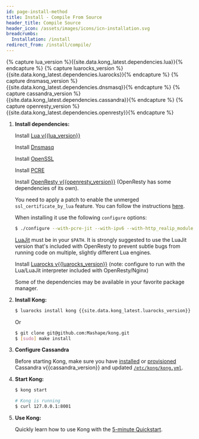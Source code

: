 ```yaml
---
id: page-install-method
title: Install - Compile From Source
header_title: Compile Source
header_icon: /assets/images/icons/icn-installation.svg
breadcrumbs:
  Installation: /install
redirect_from: /install/compile/
---
```


{% capture lua_version %}{{site.data.kong_latest.dependencies.lua}}{% endcapture %}
{% capture luarocks_version %}{{site.data.kong_latest.dependencies.luarocks}}{% endcapture %}
{% capture dnsmasq_version %}{{site.data.kong_latest.dependencies.dnsmasq}}{% endcapture %}
{% capture cassandra_version %}{{site.data.kong_latest.dependencies.cassandra}}{% endcapture %}
{% capture openresty_version %}{{site.data.kong_latest.dependencies.openresty}}{% endcapture %}

1. **Install dependencies:**

    Install [Lua v{{lua_version}}](http://www.lua.org/versions.html#5.1)

    Install [Dnsmasq](http://www.thekelleys.org.uk/dnsmasq/)

    Install [OpenSSL](https://www.openssl.org/)

    Install [PCRE](http://www.pcre.org/)

    Install [OpenResty v{{openresty_version}}](http://openresty.com/#Installation) (OpenResty has some dependencies of its own).

    You need to apply a patch to enable the unmerged `ssl_certificate_by_lua` feature. You can follow the instructions [here](https://github.com/openresty/lua-nginx-module/issues/331#issuecomment-77279170).

    When installing it use the following `configure` options:

    ```bash
    $ ./configure --with-pcre-jit --with-ipv6 --with-http_realip_module --with-http_ssl_module --with-http_stub_status_module
    ```

    [LuaJit](http://luajit.org/download.html) must be in your `$PATH`. It is strongly suggested to use the LuaJit version that's included with OpenResty to prevent subtle bugs from running code on multiple, slightly different Lua engines.

    Install [Luarocks v{{luarocks_version}}](https://github.com/keplerproject/luarocks/wiki/Download) (note: configure to run with the Lua/LuaJit interpreter included with OpenResty/Nginx)

    Some of the dependencies may be available in your favorite package manager.

2. **Install Kong:**

    ```bash
    $ luarocks install kong {{site.data.kong_latest.luarocks_version}}
    ```

    Or

    ```bash
    $ git clone git@github.com:Mashape/kong.git
    $ [sudo] make install
    ```

3. **Configure Cassandra**

    Before starting Kong, make sure you have [installed](http://www.apache.org/dyn/closer.cgi?path=/cassandra/{{cassandra_version}}/apache-cassandra-{{cassandra_version}}-bin.tar.gz) or [provisioned](http://kongdb.org) Cassandra v{{cassandra_version}} and updated [`/etc/kong/kong.yml`](/docs/latest/configuration/#databases_available).

4. **Start Kong:**

    ```bash
    $ kong start

    # Kong is running
    $ curl 127.0.0.1:8001
    ```

4. **Use Kong:**

    Quickly learn how to use Kong with the [5-minute Quickstart](/docs/latest/getting-started/quickstart).
